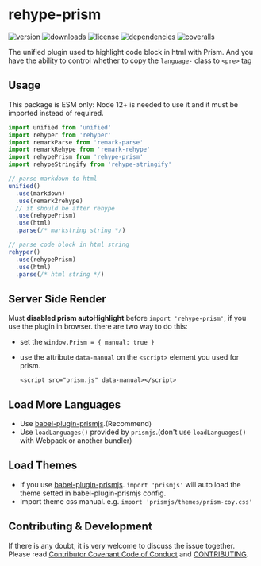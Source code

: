 # rehype-prism

[![version](https://img.shields.io/npm/v/rehype-prism.svg?style=flat-square)](https://www.npmjs.com/package/rehype-prism)
[![downloads](https://img.shields.io/npm/dm/rehype-prism.svg?style=flat-square)](https://www.npmjs.com/package/rehype-prism)
[![license](https://img.shields.io/npm/l/rehype-prism.svg?style=flat-square)](https://www.npmjs.com/package/rehype-prism)
[![dependencies](https://img.shields.io/david/Val-istar-Guo/rehype-prism.svg?style=flat-square)](https://www.npmjs.com/package/rehype-prism)
[![coveralls](https://img.shields.io/coveralls/github/Val-istar-Guo/rehype-prism.svg?style=flat-square)](https://coveralls.io/github/Val-istar-Guo/rehype-prism)



<!-- description -->
The unified plugin used to highlight code block in html with Prism.
And you have the ability to control whether to copy the `language-` class to `<pre>` tag
<!-- description -->

## Usage

This package is ESM only: Node 12+ is needed to use it and it must be imported instead of required.

<!-- usage -->
```javascript
import unified from 'unified'
import rehyper from 'rehyper'
import remarkParse from 'remark-parse'
import remarkRehype from 'remark-rehype'
import rehypePrism from 'rehype-prism'
import rehypeStringify from 'rehype-stringify'

// parse markdown to html
unified()
  .use(markdown)
  .use(remark2rehype)
  // it should be after rehype
  .use(rehypePrism)
  .use(html)
  .parse(/* markstring string */)

// parse code block in html string
rehyper()
  .use(rehypePrism)
  .use(html)
  .parse(/* html string */)
```

## Server Side Render
Must **disabled prism autoHighlight** before `import 'rehype-prism'`, if you use the plugin in browser. there are two way to do this:

* set the `window.Prism = { manual: true }`
* use the attribute `data-manual` on the `<script>` element you used for prism.

  `<script src="prism.js" data-manual></script>`




## Load More Languages

* Use [babel-plugin-prismjs](https://www.npmjs.com/package/babel-plugin-prismjs).(Recommend)
* Use `loadLanguages()` provided by `prismjs`.(don't use `loadLanguages()` with Webpack or another bundler)

## Load Themes

* If you use [babel-plugin-prismjs](https://www.npmjs.com/package/babel-plugin-prismjs).
  `import 'prismjs'` will auto load the theme setted in babel-plugin-prismjs config.
* Import theme css manual. e.g. `import 'prismjs/themes/prism-coy.css'`
<!-- usage -->

<!-- addition --><!-- addition -->


## Contributing & Development

If there is any doubt, it is very welcome to discuss the issue together.
Please read [Contributor Covenant Code of Conduct](.github/CODE_OF_CONDUCT.md) and [CONTRIBUTING](.github/CONTRIBUTING.md).

